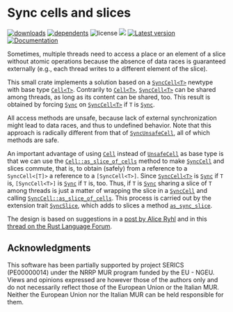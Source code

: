 # Sync cells and slices

[![downloads](https://img.shields.io/crates/d/sync-cell-slice)](https://crates.io/crates/sync-cell-slice)
[![dependents](https://img.shields.io/librariesio/dependents/cargo/sync-cell-slice)](https://crates.io/crates/sync-cell-slice/reverse_dependencies)
![license](https://img.shields.io/crates/l/sync-cell-slice)
[![](https://tokei.rs/b1/github/vigna/sync-cell-slice-rs?type=Rust)](https://github.com/vigna/sync-cell-slice-rs)
[![Latest version](https://img.shields.io/crates/v/sync-cell-slice.svg)](https://crates.io/crates/sync-cell-slice)
[![Documentation](https://docs.rs/sync-cell-slice/badge.svg)](https://docs.rs/sync-cell-slice)

Sometimes, multiple threads need to access a place or an element of a slice
without atomic operations because the absence of data races is guaranteed
externally (e.g., each thread writes to a different element of the slice).

This small crate implements a solution based on a [`SyncCell<T>`] newtype with
base type [`Cell<T>`]. Contrarily to [`Cell<T>`], [`SyncCell<T>`] can be shared
among threads, as long as its content can be shared, too. This result is
obtained by forcing [`Sync`] on [`SyncCell<T>`] if `T` is [`Sync`].

All access methods are unsafe, because lack of external synchronization might
lead to data races, and thus to undefined behavior. Note that this approach is
radically different from that of [`SyncUnsafeCell`], all of which methods are
safe.

An important advantage of using [`Cell`] instead of [`UnsafeCell`] as base type
is that we can use the [`Cell::as_slice_of_cells`] method to make [`SyncCell`]
and slices commute, that is, to obtain (safely) from a reference to
a `SyncCell<[T]>` a reference to a `[SyncCell<T>]`. Since [`SyncCell<T>`] is
[`Sync`] if `T` is, `[SyncCell<T>]` is [`Sync`] if `T` is, too. Thus, if `T` is
 [`Sync`] sharing a slice of `T` among threads is just a matter of wrapping the
slice in a [`SyncCell`] and calling [`SyncCell::as_slice_of_cells`]. This process
is carried out by the extension trait [`SyncSlice`], which adds to slices a
method [`as_sync_slice`].

The design is based on suggestions in a [post by Alice
Ryhl](https://stackoverflow.com/questions/65178245/how-do-i-write-to-a-mutable-slice-from-multiple-threads-at-arbitrary-indexes-wit/65182786#65182786)
and in this [thread on the Rust Language
Forum](https://users.rust-lang.org/t/parallel-interior-mutability/121542).

## Acknowledgments

This software has been partially supported by project SERICS (PE00000014) under
the NRRP MUR program funded by the EU - NGEU. Views and opinions expressed are
however those of the authors only and do not necessarily reflect those of the
European Union or the Italian MUR. Neither the European Union nor the Italian
MUR can be held responsible for them.

[`SyncUnsafeCell`]: <https://doc.rust-lang.org/std/cell/struct.SyncUnsafeCell.html>
[`as_sync_slice`]: <https://docs.rs/sync-cell-slice/latest/sync_cell_slice/trait.SyncSlice.html#tymethod.as_sync_slice>
[`Cell<T>`]: <https://doc.rust-lang.org/std/cell/struct.Cell.html>
[`Cell`]: <https://doc.rust-lang.org/std/cell/struct.Cell.html>
[`UnsafeCell`]: <https://doc.rust-lang.org/std/cell/struct.UnsafeCell.html>
[`Cell::as_slice_of_cells`]: <https://doc.rust-lang.org/std/cell/struct.Cell.html#method.as_slice_of_cells>
[`SyncCell`]: <https://docs.rs/sync-cell-slice/latest/sync_cell_slice/struct.SyncCell.html>
[`SyncCell::as_slice_of_cells`]: <https://docs.rs/sync-cell-slice/latest/sync_cell_slice/struct.SyncCell.html#method.as_slice_of_cells>
[`SyncSlice`]: <https://docs.rs/sync-cell-slice/latest/sync_cell_slice/trait.SyncSlice.html>
[`Sync`]: <https://doc.rust-lang.org/std/marker/trait.Sync.html>
[`SyncCell<T>`]: <https://docs.rs/sync-cell-slice/latest/sync_cell_slice/struct.SyncCell.html>
